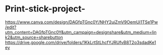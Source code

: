 # Print-stick-project-
https://www.canva.com/design/DAGfpTGnc0Y/NHY2uiZmV9OemUi1TSe1Pw/edit?utm_content=DAGfpTGnc0Y&utm_campaign=designshare&utm_medium=link2&utm_source=sharebutton
https://drive.google.com/drive/folders/1KkLrtStLhcfYJRUfvB8T2o3sdadKe1ey
